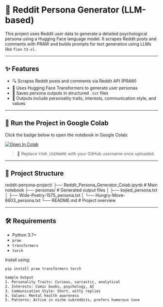 # 🧠 Reddit Persona Generator (LLM-based)

This project uses Reddit user data to generate a detailed psychological persona using a Hugging Face language model. It scrapes Reddit posts and comments with PRAW and builds prompts for text generation using LLMs like `flan-t5-xl`.

---

## ✨ Features

- 🔍 Scrapes Reddit posts and comments via Reddit API (PRAW)
- 🤖 Uses Hugging Face Transformers to generate user personas
- 📄 Saves persona outputs in structured `.txt` files
- 💬 Outputs include personality traits, interests, communication style, and values

---

## 🚀 Run the Project in Google Colab

Click the badge below to open the notebook in Google Colab:

[![Open In Colab](https://colab.research.google.com/assets/colab-badge.svg)](https://colab.research.google.com/github/sahilshaikh638/reddit-persona-project/blob/main/Reddit_Persona_Generator_Colab.ipynb)

> 📌 Replace `YOUR_USERNAME` with your GitHub username once uploaded.

---

## 📁 Project Structure
reddit-persona-project/
├── Reddit_Persona_Generator_Colab.ipynb # Main notebook
├── personas/ # Generated output files
│ ├── kojied_persona.txt
│ ├── Wide-Poetry-1575_persona.txt
│ └── Hungry-Move-6603_persona.txt
└── README.md # Project overview


---

## 🛠 Requirements

- Python 3.7+
- `praw`
- `transformers`
- `torch`

Install using:
```bash
pip install praw transformers torch

Sample Output
1. Personality Traits: Curious, sarcastic, analytical
2. Interests: Comic books, psychology, AI
3. Communication Style: Short, witty replies
4. Values: Mental health awareness
5. Patterns: Active in niche subreddits, prefers humorous tone
